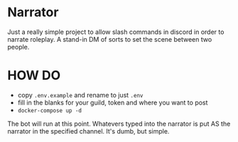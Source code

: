 # Narrator

Just a really simple project to allow slash commands in discord in order to narrate roleplay. A stand-in DM of sorts to set the scene between two people. 

# HOW DO

- copy `.env.example` and rename to just `.env`
- fill in the blanks for your guild, token and where you want to post
- `docker-compose up -d`

The bot will run at this point. Whatevers typed into the narrator is put AS the narrator in the specified channel. It's dumb, but simple.
